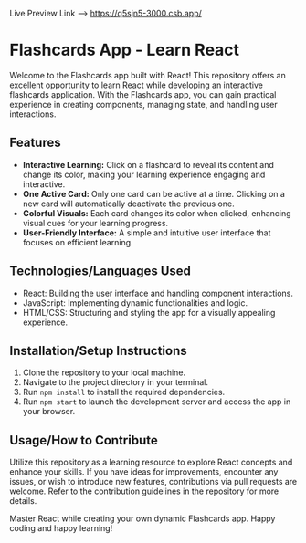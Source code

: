 Live Preview Link --> https://q5sjn5-3000.csb.app/

# Flashcards App - Learn React

Welcome to the Flashcards app built with React! This repository offers an excellent opportunity to learn React while developing an interactive flashcards application. With the Flashcards app, you can gain practical experience in creating components, managing state, and handling user interactions.

## Features

- **Interactive Learning:** Click on a flashcard to reveal its content and change its color, making your learning experience engaging and interactive.
- **One Active Card:** Only one card can be active at a time. Clicking on a new card will automatically deactivate the previous one.
- **Colorful Visuals:** Each card changes its color when clicked, enhancing visual cues for your learning progress.
- **User-Friendly Interface:** A simple and intuitive user interface that focuses on efficient learning.

## Technologies/Languages Used

- React: Building the user interface and handling component interactions.
- JavaScript: Implementing dynamic functionalities and logic.
- HTML/CSS: Structuring and styling the app for a visually appealing experience.

## Installation/Setup Instructions

1. Clone the repository to your local machine.
2. Navigate to the project directory in your terminal.
3. Run `npm install` to install the required dependencies.
4. Run `npm start` to launch the development server and access the app in your browser.

## Usage/How to Contribute

Utilize this repository as a learning resource to explore React concepts and enhance your skills. If you have ideas for improvements, encounter any issues, or wish to introduce new features, contributions via pull requests are welcome. Refer to the contribution guidelines in the repository for more details.

Master React while creating your own dynamic Flashcards app. Happy coding and happy learning!
